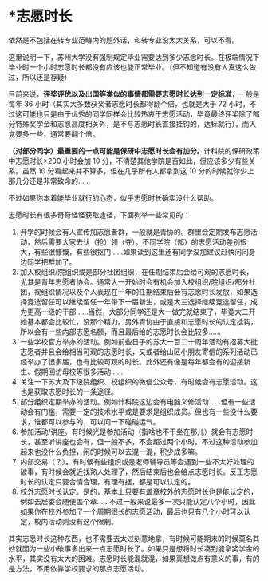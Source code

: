 # \*志愿时长

依然是不包括在转专业范畴内的题外话，和转专业没太大关系，可以不看。

这里说明一下，苏州大学没有强制规定毕业需要达到多少志愿时长。在极端情况下毕业时一个小时志愿时长都没有应该也能正常毕业。（但不知道有没有人真这么做过，所以还是存疑）

目前来说，**评奖评优以及出国等类似的事情都需要志愿时长达到一定标准**，一般是每年 36 小时（其实大多数获奖者志愿时长都得翻个倍，也就是大于 72 小时，不过这可能也只是由于优秀的同学同样会比较热衷于志愿活动，毕竟最终评奖除了部分特殊奖学金和志愿高度相关外，是不与志愿时长直接挂钩的，达标就行），而入党要多一些，通常要翻个倍。

<b>（对部分同学）最重要的一点可能是保研中志愿时长会有加分。</b>计科院的保研政策中志愿时长>200 小时会加 10 分，不清楚其他学院是否如此，但应该多少有些关系。虽然 10 分看起来并不算多，但在几乎所有人都拿到这 10 分的时候就你少上那几分还是非常致命的……

不过如果你本着能毕业就行的心态，似乎志愿时长确实没什么帮助。

志愿时长有很多奇奇怪怪获取途径，下面列举一些常见的：

1. 开学的时候会有人宣传加志愿者群，一般就是青协的。群里会定期发布志愿活动，然后需要大家去认（抢）领（夺）。不同学院（部）的志愿活动差别很大，有些很慷慨，有些很抠门……如果读到这里还有同学没加建议赶快问问身边同学把群加了。
2. 加入校组织/院组织或是部分社团组织，在任期结束后会给可观的志愿时长，尤其是青年志愿者协会。通常大一开始时会有机会加入校组织/院组织/部分社团，视组织情况以及个人表现在一年的任期结束后会有志愿时长发放，如果选择竞选留任可以继续留任一年带下一届新生，或是大三选择继续竞选留任，成为更高一级的干部……当然，大部分同学还是大一做完就结束了，毕竟大二开始基本都会比较忙，没那个精力。另外青协由于直接和志愿时长的认定挂钩，所以会有一些内部志愿名额，而且最后给的志愿时长会比较多……
3. 一些学校官方举办的活动。例如前些日子的苏大一百二十周年活动有招募大批志愿者并且会给相当可观的志愿时长，又或者给山区小朋友寄信的系列活动已经举办了很多届，也有比较可观的时长。此外还有像是每年都会有的迎接新生、假期回访母校等很多活动……
4. 关注一下苏大及下级院组织、校组织的微信公众号，有时候会有志愿活动。这也是获取志愿时长的一条途径。
5. 部分组织定期举办的活动。例如计科院这边会有电脑义修活动……但有一些活动会有门槛，需要一定的技术水平或是要求是组织成员。但也有一些没什么要求，谁都可以参与的，可以问一下碰碰运气。
6. 参加活动/讲座。有时候光是参加活动（指啥也不干坐在那儿）就会有志愿时长，甚至听讲座也会有，但一般不多，不会超过两个小时。不过这种活动参加起来也没什么负担，闲的时候可以去混一混，积少成多嘛。
7. 内部交易（？）。有时候有些组织或是老师辅导员等会遇到一些不太好处理的破事，有时候会就近找熟人处理了，然后结束后也会给点志愿时长。反正志愿时长的认定只要合情合理，有理有据，都是可以认定的。
8. 校外志愿时长认定。是的，基本上只要有盖章校外的志愿时长也是能认定的，例如去居委会随便盖个章……不过一般来说最多一次只能认定八个小时，因此如果你在校外参加了一个周期很长的志愿活动，最后也只有八个小时可以认定，校内活动则没有这个限制。

其实志愿时长这种东西，也不需要去太过刻意地拿，有时候可能期末的时候莫名其妙就因为一些小破事多出来一点志愿时长了。如果只是想将时长凑到能拿奖学金的水平，其实没有太大的困难。志愿时长能混就混，如果真想做点有意义的事，有的是方法，不用依靠学校要求的那点志愿活动。
